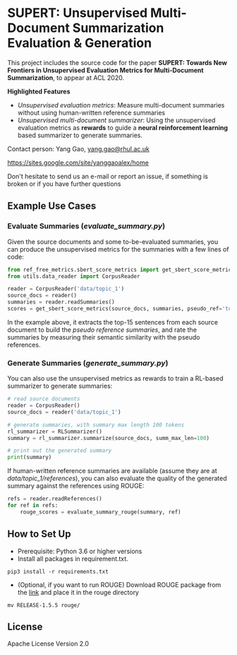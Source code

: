 # SUPERT: Unsupervised Multi-Document Summarization Evaluation & Generation

This project includes the source code for the paper **SUPERT: Towards New Frontiers in Unsupervised Evaluation Metrics for Multi-Document Summarization**, to appear at ACL 2020.

**Highlighted Features**

* *Unsupervised evaluation metrics*: Measure multi-document summaries without using human-written reference summaries
* *Unsupervised multi-document summarizer*: Using the unsupervised evaluation metrics as **rewards** to guide a **neural reinforcement learning** based summarizer to generate summaries.


Contact person: Yang Gao, yang.gao@rhul.ac.uk

https://sites.google.com/site/yanggaoalex/home

Don't hesitate to send us an e-mail or report an issue, if something is broken or if you have further questions

## Example Use Cases

### Evaluate Summaries (*evaluate_summary.py*)
Given the source documents and some to-be-evaluated summaries, you can produce the unsupervised metrics for the summaries with a few lines of code:

```python
from ref_free_metrics.sbert_score_metrics import get_sbert_score_metrics
from utils.data_reader import CorpusReader

reader = CorpusReader('data/topic_1')
source_docs = reader()
summaries = reader.readSummaries() 
scores = get_sbert_score_metrics(source_docs, summaries, pseudo_ref='top15')
```
In the example above, it extracts the top-15 sentences from each source document
to build the *pseudo reference summaries*, and rate the summaries
by measuring their semantic similarity with the pseudo references.

### Generate Summaries (*generate_summary.py*) 
You can also use the unsupervised metrics as rewards to train a RL-based summarizer to generate summaries:

```python
# read source documents
reader = CorpusReader()
source_docs = reader('data/topic_1')

# generate summaries, with summary max length 100 tokens
rl_summarizer = RLSummarizer()
summary = rl_summarizer.summarize(source_docs, summ_max_len=100)

# print out the generated summary
print(summary)
```

If human-written reference summaries are available (assume they are at *data/topic_1/references*), you can also evaluate the quality of the generated summary against the references using ROUGE:

```python
refs = reader.readReferences() 
for ref in refs:
    rouge_scores = evaluate_summary_rouge(summary, ref)
```
<!--
With the provided sample data (located at *data/topic_1*), the generated summary is 

```
A man intent on committing suicide left his car on a railroad track in Glendale near downtown Los Angeles Wednesday, where it set off a collision that derailed two commuter trains, killing at least 10 people and injuring nearly 200, authorities said. One of the stricken trains then side-swiped a stationary freight train that was parked on a side-track in the area, knocking it over, officials said. Authorities believe Juan Manuel Alvarez drove his Jeep Grand Cherokee around the rail crossing barrier and onto the Metrolink train tracks at Chevy Chase Drive in Glendale about 6 a.m. Wednesday
```
And its ROUGE scores against the golden references are:
```
ROUGE-1:	0.42
ROUGE-2:	0.09091
ROUGE-L:	0.22
ROUGE-SU4:	0.15251
```
Please note that, due the to stochastic nature of RL, the generated summaries at different runs 
are most likely to be different.
-->

## How to Set Up 
* Prerequisite: Python 3.6 or higher versions
* Install all packages in requirement.txt.
```shell script
pip3 install -r requirements.txt
```
* (Optional, if you want to run ROUGE) Download ROUGE package from the [link](https://www.isi.edu/licensed-sw/see/rouge/) and place it in the rouge directory
```shell script
mv RELEASE-1.5.5 rouge/
```

## License
Apache License Version 2.0
